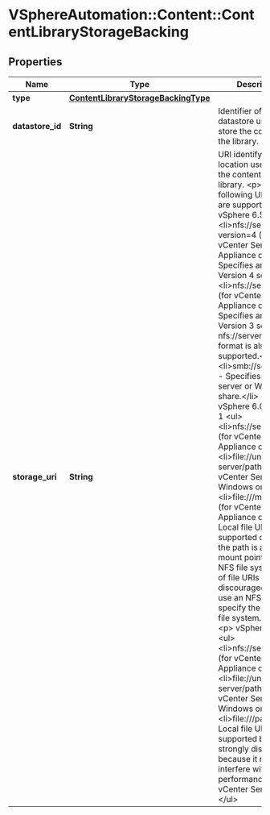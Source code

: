 # VSphereAutomation::Content::ContentLibraryStorageBacking

## Properties
Name | Type | Description | Notes
------------ | ------------- | ------------- | -------------
**type** | [**ContentLibraryStorageBackingType**](ContentLibraryStorageBackingType.md) |  | [optional] 
**datastore_id** | **String** | Identifier of the datastore used to store the content in the library. | [optional] 
**storage_uri** | **String** | URI identifying the location used to store the content in the library. &lt;p&gt; The following URI formats are supported: &lt;p&gt; vSphere 6.5 &lt;ul&gt; &lt;li&gt;nfs://server/path?version&#x3D;4 (for vCenter Server Appliance only) - Specifies an NFS Version 4 server.&lt;/li&gt; &lt;li&gt;nfs://server/path (for vCenter Server Appliance only) - Specifies an NFS Version 3 server. The nfs://server:/path format is also supported.&lt;/li&gt; &lt;li&gt;smb://server/path - Specifies an SMB server or Windows share.&lt;/li&gt; &lt;/ul&gt; &lt;p&gt; vSphere 6.0 Update 1 &lt;ul&gt; &lt;li&gt;nfs://server:/path (for vCenter Server Appliance only)&lt;/li&gt; &lt;li&gt;file://unc-server/path (for vCenter Server for Windows only)&lt;/li&gt; &lt;li&gt;file:///mount/point (for vCenter Server Appliance only) - Local file URIs are supported only when the path is a local mount point for an NFS file system. Use of file URIs is strongly discouraged. Instead, use an NFS URI to specify the remote file system.&lt;/li&gt; &lt;/ul&gt; &lt;p&gt; vSphere 6.0 &lt;ul&gt; &lt;li&gt;nfs://server:/path (for vCenter Server Appliance only)&lt;/li&gt; &lt;li&gt;file://unc-server/path (for vCenter Server for Windows only)&lt;/li&gt; &lt;li&gt;file:///path - Local file URIs are supported but strongly discouraged because it may interfere with the performance of vCenter Server.&lt;/li&gt; &lt;/ul&gt; | [optional] 


